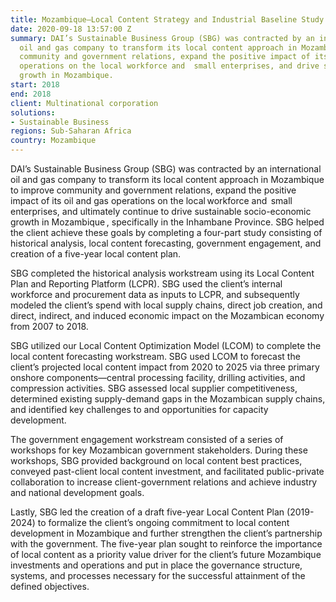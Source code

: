 ```yaml
---
title: Mozambique—Local Content Strategy and Industrial Baseline Study
date: 2020-09-18 13:57:00 Z
summary: DAI’s Sustainable Business Group (SBG) was contracted by an international
  oil and gas company to transform its local content approach in Mozambique to improve
  community and government relations, expand the positive impact of its oil and gas
  operations on the local workforce and  small enterprises, and drive sustainable socio-economic
  growth in Mozambique.
start: 2018
end: 2018
client: Multinational corporation
solutions:
- Sustainable Business
regions: Sub-Saharan Africa
country: Mozambique
---
```


DAI’s Sustainable Business Group (SBG) was contracted by an international oil and gas company to transform its local content approach in Mozambique to improve community and government relations, expand the positive impact of its oil and gas operations on the local workforce and  small enterprises, and ultimately continue to drive sustainable socio-economic growth in Mozambique , specifically in the Inhambane Province. SBG helped the client achieve these goals by completing a four-part study consisting of historical analysis, local content forecasting, government engagement, and creation of a five-year local content plan. 
 
SBG completed the historical analysis workstream using its Local Content Plan and Reporting Platform (LCPR). SBG used the client’s internal workforce and procurement data as inputs to LCPR, and subsequently modeled the client’s spend with local supply chains, direct job creation, and direct, indirect, and induced economic impact on the Mozambican economy from 2007 to 2018.   
 
SBG utilized our Local Content Optimization Model (LCOM) to complete the local content forecasting workstream. SBG used LCOM to forecast the client’s projected local content impact from 2020 to 2025 via three primary onshore components—central processing facility, drilling activities, and compression activities. SBG assessed local supplier competitiveness, determined existing supply-demand gaps in the Mozambican supply chains, and identified key challenges to and opportunities for capacity development. 
 
The government engagement workstream consisted of a series of workshops for key Mozambican government stakeholders. During these workshops, SBG provided background on local content best practices, conveyed past-client local content investment, and facilitated public-private collaboration to increase client-government relations and achieve industry and national development goals. 
 
Lastly, SBG led the creation of a draft five-year Local Content Plan (2019-2024) to formalize the client’s ongoing commitment to local content development in Mozambique and further strengthen the client’s partnership with the government. The five-year plan sought to reinforce the importance of local content as a priority value driver for the client’s future Mozambique investments and operations and put in place the governance structure, systems, and processes necessary for the successful attainment of the defined objectives.